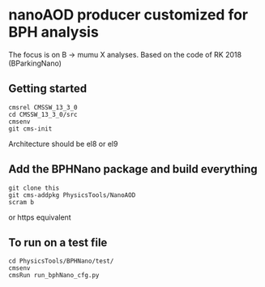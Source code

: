 # nanoAOD producer customized for BPH analysis 

The focus is on B -> mumu X analyses.
Based on the code of RK 2018 (BParkingNano)

## Getting started

```shell
cmsrel CMSSW_13_3_0
cd CMSSW_13_3_0/src
cmsenv
git cms-init
```
Architecture should be el8 or el9

## Add the BPHNano package and build everything

```shell
git clone this
git cms-addpkg PhysicsTools/NanoAOD
scram b
```
or https equivalent

## To run on a test file

```shell
cd PhysicsTools/BPHNano/test/
cmsenv 
cmsRun run_bphNano_cfg.py
```

